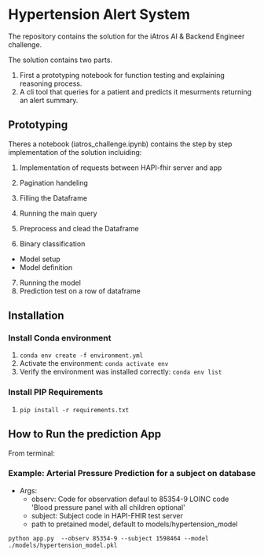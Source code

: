 # Hypertension Alert System

The repository contains the solution for the iAtros AI & Backend Engineer challenge.

The solution contains two parts.
1. First a prototyping notebook for function testing and explaining reasoning process.
2. A cli tool that queries for a patient and predicts it mesurments returning an alert summary.

## Prototyping
Theres a notebook (iatros_challenge.ipynb) contains the step by step implementation of the solution incluiding:
1. Implementation of requests between HAPI-fhir server and app
2. Pagination handeling
3. Filling the Dataframe
4. Running the main query
5. Preprocess and clead the Dataframe

6. Binary classification
  - Model setup
  - Model definition
7. Running the model
8. Prediction test on a row of dataframe

## Installation

### Install Conda environment
1. `conda env create -f environment.yml`
2. Activate the environment:
  `conda activate env`
3. Verify the environment was installed correctly:
  `conda env list`

### Install PIP Requirements
1. `pip install -r requirements.txt` 

## How to Run the prediction App

From terminal:

### Example: Arterial Pressure Prediction for a subject on database
   
- Args:
    - observ: Code for observation defaul to 85354-9 LOINC code  
      'Blood pressure panel with all children optional'
    - subject: Subject code in HAPI-FHIR test server
    - path to pretained model, default to models/hypertension_model
   
` python app.py  --observ 85354-9 --subject 1598464 --model ./models/hypertension_model.pkl `

